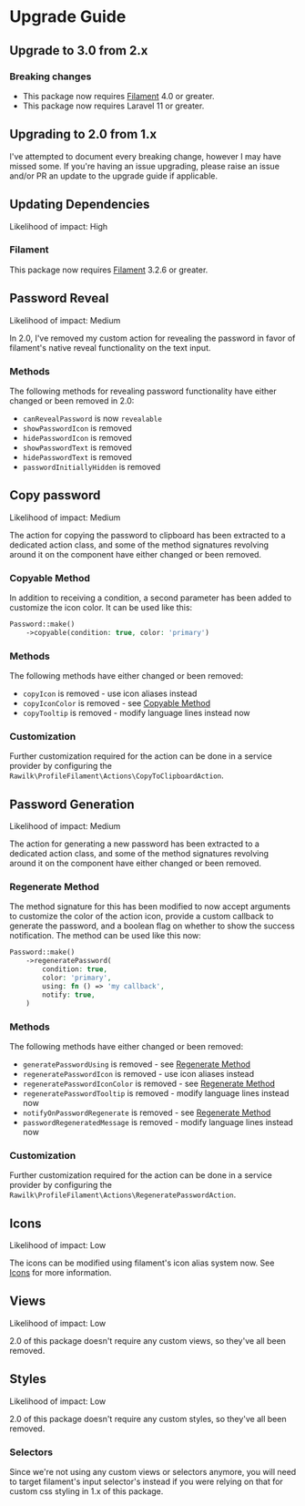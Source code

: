 # Upgrade Guide

## Upgrade to 3.0 from 2.x

### Breaking changes
* This package now requires [Filament](https://filamentphp.com) 4.0 or greater.
* This package now requires Laravel 11 or greater.


## Upgrading to 2.0 from 1.x

I've attempted to document every breaking change, however I may have missed some. If you're having an issue upgrading, please raise an issue and/or PR an update to the upgrade guide if applicable.

## Updating Dependencies

Likelihood of impact: High

### Filament

This package now requires [Filament](https://filamentphp.com) 3.2.6 or greater.

## Password Reveal

Likelihood of impact: Medium

In 2.0, I've removed my custom action for revealing the password in favor of filament's native reveal functionality on the text input.

### Methods

The following methods for revealing password functionality have either changed or been removed in 2.0:

- `canRevealPassword` is now `revealable`
- `showPasswordIcon` is removed
- `hidePasswordIcon` is removed
- `showPasswordText` is removed
- `hidePasswordText` is removed
- `passwordInitiallyHidden` is removed

## Copy password

Likelihood of impact: Medium

The action for copying the password to clipboard has been extracted to a dedicated action class, and some of the method signatures revolving around it on the component have either changed or been removed.

### Copyable Method

In addition to receiving a condition, a second parameter has been added to customize the icon color. It can be used like this:

```php
Password::make()
    ->copyable(condition: true, color: 'primary')
```

### Methods

The following methods have either changed or been removed:

- `copyIcon` is removed - use icon aliases instead
- `copyIconColor` is removed - see [Copyable Method](#copyable-method)
- `copyTooltip` is removed - modify language lines instead now

### Customization

Further customization required for the action can be done in a service provider by configuring the `Rawilk\ProfileFilament\Actions\CopyToClipboardAction`.

## Password Generation

Likelihood of impact: Medium

The action for generating a new password has been extracted to a dedicated action class, and some of the method signatures revolving around it on the component have either changed or been removed.

### Regenerate Method

The method signature for this has been modified to now accept arguments to customize the color of the action icon, provide a custom callback to generate the password, and a boolean flag on whether to show the success notification. The method can be used like this now:

```php
Password::make()
    ->regeneratePassword(
        condition: true,
        color: 'primary',
        using: fn () => 'my callback',
        notify: true,
    )
```

### Methods

The following methods have either changed or been removed:

- `generatePasswordUsing` is removed - see [Regenerate Method](#regenerate-method)
- `regeneratePasswordIcon` is removed - use icon aliases instead
- `regeneratePasswordIconColor` is removed - see [Regenerate Method](#regenerate-method)
- `regeneratePasswordTooltip` is removed - modify language lines instead now
- `notifyOnPasswordRegenerate` is removed - see [Regenerate Method](#regenerate-method)
- `passwordRegeneratedMessage` is removed - modify language lines instead now

### Customization

Further customization required for the action can be done in a service provider by configuring the `Rawilk\ProfileFilament\Actions\RegeneratePasswordAction`.

## Icons

Likelihood of impact: Low

The icons can be modified using filament's icon alias system now. See [Icons](https://github.com/rawilk/filament-password-input/blob/main/README.md#icons) for more information.

## Views

Likelihood of impact: Low

2.0 of this package doesn't require any custom views, so they've all been removed.

## Styles

Likelihood of impact: Low

2.0 of this package doesn't require any custom styles, so they've all been removed.

### Selectors

Since we're not using any custom views or selectors anymore, you will need to target filament's input selector's instead if you were relying on that for custom css styling in 1.x of this package.
